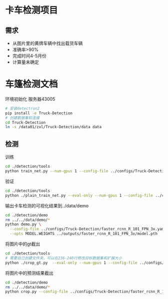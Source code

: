 # 卡车检测项目

## 需求

* 从图片里的黄牌车辆中找出载货车辆
* 准确率>90%
* 完成时间4-5月份
* 计算量未确定

# 车篷检测文档

环境初始化 服务器43005

```bash
# 安装detectron2
pip install -e Truck-Detection
# 创建数据集软连接
cd Truck-Detection
ln -s /data01/zxl/Truck-Detection/data data
```

## 检测

训练

```bash
cd ./detection/tools
python train_net.py --num-gpus 1 --config-file ../configs/Truck-Detection/faster_rcnn_R_101_FPN_3x.yaml
```

验证

```bash
cd ./detection/tools
python ./plain_train_net.py --eval-only --num-gpus 1 --config-file ../configs/Truck-Detection/faster_rcnn_R_101_FPN_3x.yaml MODEL.WEIGHTS ../outputs/faster_rcnn_R_101_FPN_3x/model.pth
```

输出卡车检测的可视化结果到../data/demo

```bash
cd ./detection/demo
rm ../../data/demo/*
python demo.py \
  --config-file ../configs/Truck-Detection/faster_rcnn_R_101_FPN_3x.yaml \
  --opts MODEL.WEIGHTS ../outputs/faster_rcnn_R_101_FPN_3x/model.pth
```

将图片中的gt截出

```bash
cd ./detection/tools
# 需要自己创建文件夹，可以在236-240行修改目标数据集和扩展大小
python ./crop_gt.py  --eval-only --num-gpus 1 --config-file ../configs/Truck-Detection/faster_rcnn_R_101_FPN_3x.yaml --eval-only
```

将图片中的预测结果截出

```bash
cd ./detection/demo
rm ../../data/demo/*
python crop.py --config-file ../configs/Truck-Detection/faster_rcnn_R_101_FPN_3x.yaml --opts MODEL.WEIGHTS ../outputs/faster_rcnn_R_101_FPN_3x/model.pth
```
